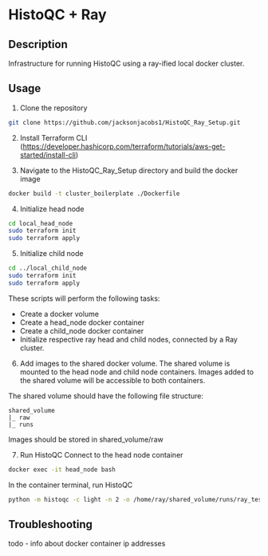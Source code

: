 # HistoQC + Ray

## Description
Infrastructure for running HistoQC using a ray-ified local docker cluster.

## Usage
1. Clone the repository
```bash
git clone https://github.com/jacksonjacobs1/HistoQC_Ray_Setup.git
```

2. Install Terraform CLI (https://developer.hashicorp.com/terraform/tutorials/aws-get-started/install-cli)

3. Navigate to the HistoQC_Ray_Setup directory and build the docker image
```bash
docker build -t cluster_boilerplate ./Dockerfile
```

4. Initialize head node
```bash
cd local_head_node
sudo terraform init
sudo terraform apply
```

5. Initialize child node
```bash
cd ../local_child_node
sudo terraform init
sudo terraform apply
```

These scripts will perform the following tasks:
- Create a docker volume
- Create a head_node docker container 
- Create a child_node docker container
- Initialize respective ray head and child nodes, connected by a Ray cluster.

6. Add images to the shared docker volume. The shared volume is mounted to the head node and child node containers. Images added to the shared volume will be accessible to both containers.

The shared volume should have the following file structure:
```
shared_volume
|_ raw
|_ runs
```

Images should be stored in shared_volume/raw

7. Run HistoQC
Connect to the head node container
```bash
docker exec -it head_node bash
```

In the container terminal, run HistoQC
```bash
python -m histoqc -c light -n 2 -o /home/ray/shared_volume/runs/ray_test1 /home/ray/shared_volume/raw/*.tif
```


## Troubleshooting
todo - info about docker container ip addresses

